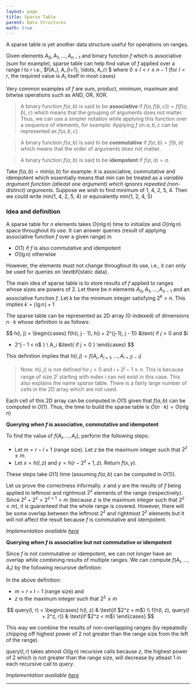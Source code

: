 ```yaml
---
layout: page
title: Sparse Table
parent: Data Structures
math: true
---
```


A sparse table is yet another data structure useful
for operations on ranges.

Given elements $A_0, A_1, \ldots, A_{n-1}$ and binary function
$f$ which is associative (sum for example), sparse table can help find value of
$f$ applied over a range $l$ to $r$ i.e., $f(A_l, A_{l+1},
\ldots, A_r) $ where $0 \leq l < r \leq n-1$ (for $l = r$, the
required value is $A_l$ itself in most cases)

Very common examples of $f$ are sum, product, minimum, maximum
and bitwise operations such as AND, OR, XOR.

> A binary function $f(a, b)$ is said to be **associative** if $f(a,
  f(b, c)) = f(f(a, b), c)$ which means that the grouping of
  arguments does not matter. Thus, we can use a simpler notation
  while applying this function over a sequence of elements, for
  example: Applying $f$ on $a, b, c$ can be represented as $f(a,
  b, c)$.

> A binary function $f(a, b)$ is said to be **commutative** if $f(a,
  b) = f(b, a)$ which means that the order of arguments does not
  matter.

> A binary function $f(a, b)$ is said to be **idempotent** if $f(a, a)
  = a$.

Take $f(a, b) = min(a, b)$ for example: it is associative,
commutative and idempotent which essentially means that min can
be treated as a *variable argument function (atleast one
argument) which ignores repeated (non-distinct) arguments*.
Suppose we wish to find minimum of 1, 4, 2, 5, 4. Then we could
write min(1, 4, 2, 5, 4) or equivalently min(1, 2, 4, 5)

### Idea and definition

A sparse table for $n$ elements takes $O(n\lg n)$ time to
initialize and $O(n\lg n)$ space throughout its use. It can
answer queries (result of applying associative function $f$ over
a given range) in
- $O(1)$ if $f$ is also commutative and idempotent
- $O(\lg n)$ otherwise

However, the elements must not change throughout its
use, i.e., it can only be used for queries on \textbf{static
data}.

The main idea of sparse table is to store results of $f$ applied
to ranges whose sizes are powers of 2. Let there be $n$ elements
$A_0, A_1, \ldots, A_{n-1}$ and an associative function $f$. Let
$k$ be the minimum integer satisfying $2^k > n$. This implies $k
= \lfloor \lg n \rfloor + 1$

The sparse table can be represented as 2D array (0-indexed) of
dimensions $n \cdot k$ whose definition is as follows:

$$
h(i, j) =
\begin{cases}
f(h(i, j - 1), h(i + 2^{j-1}, j - 1)) &\text{ if $j > 0$ and $i
+ 2^j - 1 < n$ } \\
A_i &\text{ if $j = 0$ }
\end{cases}
$$

This definition implies that $h(i, j) = f(A_i, A_{i+1}, \ldots,
A_{i+2^j-1})$


> Note: $h(i, j)$ is not defined for $j > 0$ and $i + 2^j - 1 \geq n$.
This is because range of size $2^j$ starting with index $i$ can
not exist in this case. This also explains the name
*sparse* table. There is a fairly large number of cells in the 2D
array which are not used.

Each cell of this 2D array can be computed in $O(1)$ given that
$f(a, b)$ can be computed in $O(1)$. Thus, the time to build the
sparse table is $O(n \cdot k) = O(n\lg n)$

**Querying when $f$ is associative, commutative and idempotent**

To find the value of $f(A_l, \ldots, A_r)$, perform the
following steps:
- Let $m = r - l + 1$ (range size). Let $z$ be the maximum integer
  such that $2^z \leq m$.
- Let $x = h(l, z)$ and $y = h(r - 2^z + 1, z)$. Return
  $f(x, y)$.

These steps take $O(1)$ time (assuming $f(a, b)$ can be computed
in $O(1)$).

Let us prove the correctness informally. $x$ and $y$ are the
results of $f$ being applied to leftmost and rightmost $2^z$
elements of the range (respectively). Since $2^z + 2^z = 2^{z +
1} > m$ (because $z$ is the maximum integer
such that $2^z \leq m$), it is guaranteed that the whole range
is covered. However, there will be some overlap between the
leftmost $2^z$ and rightmost $2^z$ elements but it will not
affect the result because $f$ is commutative and idempotent.

*Implementation available [here](https://github.com/terxor/cp-common/blob/main/impl/data-structures/sparse-table-1.cpp)*

**Querying when $f$ is associative but not commutative or idempotent**

Since $f$ is not commutative or idempotent, we can not longer
have an overlap while combining results of multiple ranges. We
can compute $f(A_l, \ldots, A_r)$ by the following recursive
definition:

In the above definition:
- $m = r + l - 1$ (range size) and
- $z$ is the maximum integer such that $2^z \leq m$

$$
query(l, r) = 
\begin{cases}
h(l, z) & \text{if $2^z = m$} \\
f(h(l, z), query(l + 2^z, r)) & \text{if $2^z < m$}
\end{cases}
$$

This way we combine the results of non-overlapping ranges (by
repeatedly chipping off highest power of 2 not greater than the range
size from the left of the range).

$query(l, r)$ takes atmost $O(\lg n)$ recursive calls because $z$,
the highest power of 2 which is not greater than the range
size, will decrease by atleast 1 in each recursive call to
$query$.

*Implementation available [here](https://github.com/terxor/cp-common/blob/main/impl/data-structures/sparse-table-2.cpp)*

***
